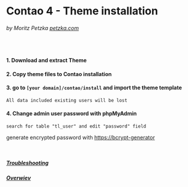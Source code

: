 # Contao 4 - Theme installation
###### by Moritz Petzka [petzka.com](https://petzka.com) 

<br>

#### 1. Download and extract Theme

#### 2. Copy theme files to Contao installation
 
#### 3. go to `[your domain]/contao/install` and import the theme template 
    All data included existing users will be lost

#### 4. Change admin user password with phpMyAdmin
    search for table "tl_user" and edit "password" field
   
 generate encrypted  password with [https://bcrypt-generator](https://bcrypt-generator.com/)

<br>

##### [Troubleshooting](../troubleshooting/README.md)
##### [Overwiev](../..//README.md)

